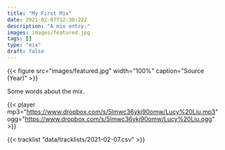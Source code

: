 ```yaml
---
title: "My First Mix"
date: 2021-02-07T12:30:22Z
description: "A mix entry."
images: images/featured.jpg
tags: []
type: "mix"
draft: false
---
```


{{< figure src="images/featured.jpg" width="100%" caption="Source (Year)" >}}

Some words about the mix.

{{< player mp3="https://www.dropbox.com/s/5lmwc36ykj90omw/Lucy%20Liu.mp3" ogg="https://www.dropbox.com/s/5lmwc36ykj90omw/Lucy%20Liu.ogg" >}}

{{< tracklist "data/tracklists/2021-02-07.csv" >}}
